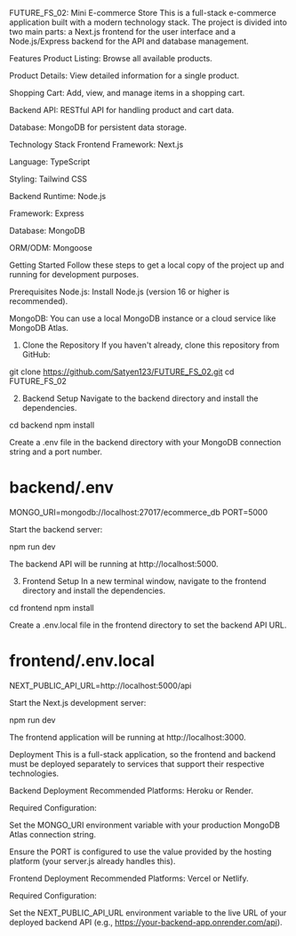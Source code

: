 FUTURE_FS_02: Mini E-commerce Store
This is a full-stack e-commerce application built with a modern technology stack. The project is divided into two main parts: a Next.js frontend for the user interface and a Node.js/Express backend for the API and database management.

Features
Product Listing: Browse all available products.

Product Details: View detailed information for a single product.

Shopping Cart: Add, view, and manage items in a shopping cart.

Backend API: RESTful API for handling product and cart data.

Database: MongoDB for persistent data storage.

Technology Stack
Frontend
Framework: Next.js

Language: TypeScript

Styling: Tailwind CSS

Backend
Runtime: Node.js

Framework: Express

Database: MongoDB

ORM/ODM: Mongoose

Getting Started
Follow these steps to get a local copy of the project up and running for development purposes.

Prerequisites
Node.js: Install Node.js (version 16 or higher is recommended).

MongoDB: You can use a local MongoDB instance or a cloud service like MongoDB Atlas.

1. Clone the Repository
If you haven't already, clone this repository from GitHub:

git clone https://github.com/Satyen123/FUTURE_FS_02.git
cd FUTURE_FS_02

2. Backend Setup
Navigate to the backend directory and install the dependencies.

cd backend
npm install

Create a .env file in the backend directory with your MongoDB connection string and a port number.

# backend/.env
MONGO_URI=mongodb://localhost:27017/ecommerce_db
PORT=5000

Start the backend server:

npm run dev

The backend API will be running at http://localhost:5000.

3. Frontend Setup
In a new terminal window, navigate to the frontend directory and install the dependencies.

cd frontend
npm install

Create a .env.local file in the frontend directory to set the backend API URL.

# frontend/.env.local
NEXT_PUBLIC_API_URL=http://localhost:5000/api

Start the Next.js development server:

npm run dev

The frontend application will be running at http://localhost:3000.

Deployment
This is a full-stack application, so the frontend and backend must be deployed separately to services that support their respective technologies.

Backend Deployment
Recommended Platforms: Heroku or Render.

Required Configuration:

Set the MONGO_URI environment variable with your production MongoDB Atlas connection string.

Ensure the PORT is configured to use the value provided by the hosting platform (your server.js already handles this).

Frontend Deployment
Recommended Platforms: Vercel or Netlify.

Required Configuration:

Set the NEXT_PUBLIC_API_URL environment variable to the live URL of your deployed backend API (e.g., https://your-backend-app.onrender.com/api).
